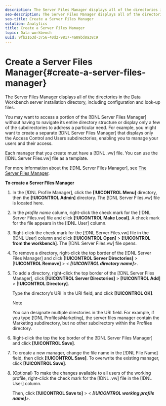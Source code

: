 ```yaml
---
description: The Server Files Manager displays all of the directories in the Data Workbench server installation directory, including configuration and look-up files.
seo-description: The Server Files Manager displays all of the directories in the Data Workbench server installation directory, including configuration and look-up files.
seo-title: Create a Server Files Manager
solution: Analytics
title: Create a Server Files Manager
topic: Data workbench
uuid: 9fb2163d-3756-40d2-9817-4a89bd8a38c9
---
```


# Create a Server Files Manager{#create-a-server-files-manager}

The Server Files Manager displays all of the directories in the Data Workbench server installation directory, including configuration and look-up files.

 You may want to access a portion of the [!DNL Server Files Manager] without having to navigate its entire directory structure or display only a few of the subdirectories to address a particular need. For example, you might want to create a separate [!DNL Server Files Manager] that displays only the Access Control and Users subdirectories, enabling you to manage your users and their access.

Each manager that you create must have a [!DNL .vw] file. You can use the [!DNL Server Files.vw] file as a template.

For more information about the [!DNL Server Files Manager], see [The Server Files Manager](../../../../home/c-get-started/c-admin-intrf/c-svr-files-mgr.md#concept-73a0808487c8424285ae7302f53bc5f4).

**To create a Server Files Manager**

1. In the [!DNL Profile Manager], click the **[!UICONTROL Menu]** directory, then the **[!UICONTROL Admin]** directory. The [!DNL Server Files.vw] file is located here. 
1. In the *profile name* column, right-click the check mark for the [!DNL Server Files.vw] file and click **[!UICONTROL Make Local]**. A check mark for the file appears in the [!DNL User] column. 
1. Right-click the check mark for the [!DNL Server Files.vw] file in the [!DNL User] column and click **[!UICONTROL Open]** > **[!UICONTROL from the workbench]**. The [!DNL Server Files.vw] file opens. 
1. To remove a directory, right-click the top border of the [!DNL Server Files Manager] and click **[!UICONTROL Server Directories]** > **[!UICONTROL Remove]** > *< **[!UICONTROL directory name]**>*. 
1. To add a directory, right-click the top border of the [!DNL Server Files Manager], click **[!UICONTROL Server Directories]** > **[!UICONTROL Add]** > **[!UICONTROL Directory]**.

   Type the directory’s URI in the URI field, and click **[!UICONTROL OK]**.

   >[!NOTE]
   >
   >You can designate multiple directories in the URI field. For example, if you type [!DNL Profiles\Marketing\], the server files manager contain the Marketing subdirectory, but no other subdirectory within the Profiles directory.

1. Right-click the top the top border of the [!DNL Server Files Manager] and click **[!UICONTROL Save]**. 
1. To create a new manager, change the file name in the [!DNL File Name] field, then click **[!UICONTROL Save]**. To overwrite the existing manager, click **[!UICONTROL Save]**. 
1. (Optional) To make the changes available to all users of the working profile, right-click the check mark for the [!DNL .vw] file in the [!DNL User] column.

   Then, click **[!UICONTROL Save to]** > *< **[!UICONTROL working profile name]**>*.

